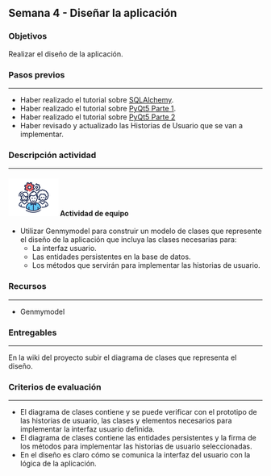 ## Semana 4 - Diseñar la aplicación

### Objetivos

Realizar el diseño de la aplicación. 

### Pasos previos

---

* Haber realizado el tutorial sobre  [SQLAlchemy](https://misovirtual.virtual.uniandes.edu.co/codelabs/tutorial-SQLAlchemy-Python/index.html#0).
* Haber realizado el tutorial sobre [PyQt5 Parte 1](https://misovirtual.virtual.uniandes.edu.co/codelabs/interfaces-graficas-pyqt5/index.html).
* Haber realizado el tutorial sobre [PyQt5 Parte 2](https://misovirtual.virtual.uniandes.edu.co/codelabs/interfaces-graficas-pyqt5-parte-2/index.html)
* Haber revisado y actualizado las Historias de Usuario que se van a implementar. 
  
  
### Descripción actividad
---
#### ![](./../../assets/images/grupo.png) Actividad de equipo

* Utilizar Genmymodel para construir un modelo de clases que represente el diseño de la aplicación que incluya las clases necesarias para:
  * La interfaz usuario.
  * Las entidades persistentes en la base de datos.
  * Los métodos que servirán para implementar las historias de usuario. 

### Recursos

---
*   Genmymodel
  
### Entregables
---
En la wiki del proyecto subir el diagrama de clases que representa el diseño.

### Criterios de evaluación

---

* El diagrama de clases contiene y se puede verificar con el prototipo de las historias de usuario, las clases y elementos necesarios para implementar la interfaz usuario definida. 
* El diagrama de clases contiene las entidades persistentes y la firma de los métodos para implementar las historias de usuario seleccionadas.
* En el diseño es claro cómo se comunica la interfaz del usuario con la lógica de la aplicación.
